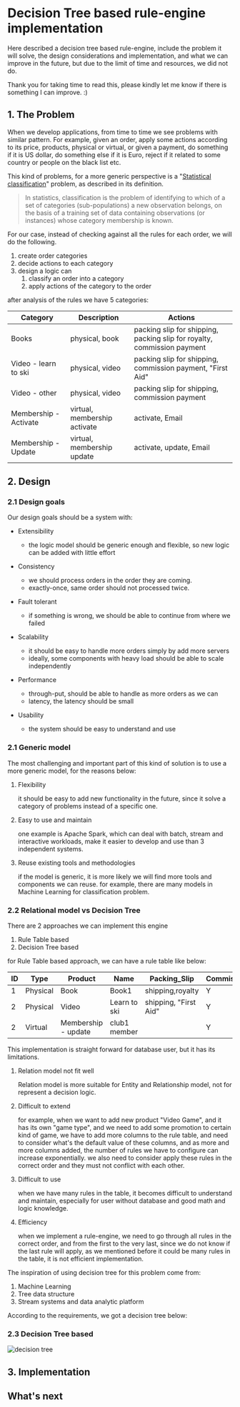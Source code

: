# Decision Tree based rule-engine implementation

Here described a decision tree based rule-engine, include the problem it will solve, the design considerations and implementation, and what we can improve in the future, but due to the limit of time and resources, we did not do.

Thank you for taking time to read this, please kindly let me know if there is something I can improve. :)

## 1. The Problem

When we develop applications, from time to time we see problems with similar pattern. For example, given an order, apply some actions according to its price, products, physical or virtual, or given a payment, do something if it is US dollar, do something else if it is Euro, reject if it related to some country or people on the black list etc.

This kind of problems, for a more generic perspective is a "[Statistical classification](https://en.wikipedia.org/wiki/Statistical_classification)" problem, as described in its definition.

> In statistics, classification is the problem of identifying to which of a set of categories (sub-populations) a new observation belongs, on the basis of a training set of data containing observations (or instances) whose category membership is known.

For our case, instead of checking against all the rules for each order, we will do the following.

1. create order categories
2. decide actions to each category
3. design a logic can
   1) classify an order into a category
   2) apply actions of the category to the order

after analysis of the rules we have 5 categories:

| Category | Description |Actions |
|------------|----------|-----------|
| Books | physical, book | packing slip for shipping, packing slip for royalty, commission payment|
| Video - learn to ski|physical, video | packing slip for shipping, commission payment, "First Aid"|
| Video - other | physical, video |  packing slip for shipping, commission payment |
| Membership - Activate | virtual, membership activate | activate, Email |
| Membership - Update | virtual, membership update | activate, update, Email |

## 2. Design

### 2.1 Design goals
Our design goals should be a system with:
* Extensibility
  - the logic model should be generic enough and flexible, so new logic can be added with little effort
  
* Consistency
  - we should process orders in the order they are coming.
  - exactly-once, same order should not processed twice.

* Fault tolerant
  - if something is wrong, we should be able to continue from where we failed
  
* Scalability
  - it should be easy to handle more orders simply by add more servers
  - ideally, some components with heavy load should be able to scale independently
  
* Performance
  - through-put, should be able to handle as more orders as we can
  - latency, the latency should be small
  
* Usability
  - the system should be easy to understand and use

### 2.1 Generic model
The most challenging and important part of this kind of solution is to use a more generic model, for the reasons below:

1. Flexibility

    it should be easy to add new functionality in the future, since it solve a category of problems instead of a specific one.

2. Easy to use and maintain

    one example is Apache Spark, which can deal with batch, stream and interactive workloads, make it easier to develop and use than 3 independent systems.

3. Reuse existing tools and methodologies
    
    if the model is generic, it is more likely we will find more tools and components we can reuse. for example, there are many models in Machine Learning for classification problem.

### 2.2 Relational model vs Decision Tree


There are 2 approaches we can implement this engine

1. Rule Table based
2. Decision Tree based

for Rule Table based approach, we can have a rule table like below:

| ID | Type | Product | Name | Packing_Slip | Commission_Payment | Email | Membership_action |
|-----|-----|-----|-----|-----|-------|------|------|
| 1 | Physical | Book | Book1 | shipping,royalty | Y | N | |
| 2 | Physical | Video | Learn to ski | shipping, "First Aid" | Y | N | |
| 2 | Virtual | Membership - update | club1 member | | Y | Y | U,A |

This implementation is straight forward for database user, but it has its limitations.

1. Relation model not fit well
   
   Relation model is more suitable for Entity and Relationship model, not for represent a decision logic.

2. Difficult to extend
   
   for example, when we want to add new product "Video Game", and it has its own "game type", and we need to add some promotion to certain kind of game, we have to add more columns to the rule table, and need to consider what's the default value of these columns, and as more and more columns added, the number of rules we have to configure can increase exponentially. we also need to consider apply these rules in the correct order and they must not conflict with each other.

3. Difficult to use

   when we have many rules in the table, it becomes difficult to understand and maintain, especially for user without database and good math and logic knowledge.

4. Efficiency

   when we implement a rule-engine, we need to go through all rules in the correct order, and from the first to the very last, since we do not know if the last rule will apply, as we mentioned before it could be many rules in the table, it is not efficient implementation.

The inspiration of using decision tree for this problem come from:

1. Machine Learning
2. Tree data structure
3. Stream systems and data analytic platform

According to the requirements, we got a decision tree below:

### 2.3 Decision Tree based 
![decision tree](http://./img/rule_engine.jpg "rule-engine.jpg")

## 3. Implementation

## What's next
